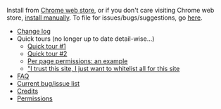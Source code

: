 Install from [Chrome web store](https://chrome.google.com/webstore/detail/http-switchboard/mghdpehejfekicfjcdbfofhcmnjhgaag), or if you don't care visiting Chrome web store, [install manually](https://github.com/gorhill/httpswitchboard/tree/master/dist). To file for issues/bugs/suggestions, go [here](https://github.com/gorhill/httpswitchboard/issues).

- [Change log](wiki/Change-log)
- Quick tours (no longer up to date detail-wise...)
    * [Quick tour #1](wiki/Quick-tour-%231%3A-1-of-7)
    * [Quick tour #2](wiki/Quick-tour-%232%3A-1-of-3)
    * [Per page permissions: an example](wiki/Per-page-permissions:-an-example)
    * ["I trust this site, I just want to whitelist all for this site](wiki/Whitelist-all-by-default-for-a-given-site-you-trust)
- [FAQ](wiki/FAQ)
- [Current bug/issue list](/gorhill/httpswitchboard/issues?state=open)
- [Credits](wiki/Credits)
- [Permissions](wiki/Permissions)